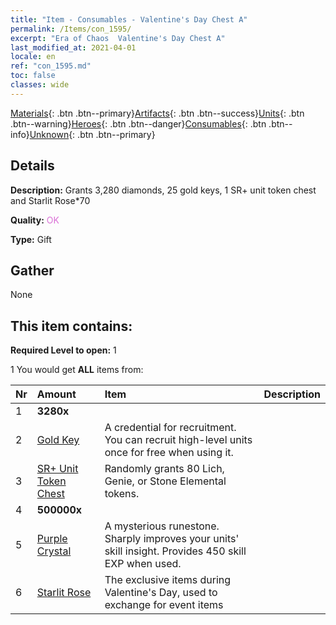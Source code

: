 ```yaml
---
title: "Item - Consumables - Valentine's Day Chest A"
permalink: /Items/con_1595/
excerpt: "Era of Chaos  Valentine's Day Chest A"
last_modified_at: 2021-04-01
locale: en
ref: "con_1595.md"
toc: false
classes: wide
---
```

 [Materials](/Items/){: .btn .btn--primary}[Artifacts](/Items/Artifacts/){: .btn .btn--success}[Units](/Items/Units/){: .btn .btn--warning}[Heroes](/Items/Heroes/){: .btn .btn--danger}[Consumables](/Items/Consumables/){: .btn .btn--info}[Unknown](/Items/Unknown/){: .btn .btn--primary}

## Details
 **Description:** Grants 3,280 diamonds, 25 gold keys, 1 SR+ unit token chest and Starlit Rose*70

 **Quality:** <span style="color: #DA70D6">OK</span>

 **Type:** Gift

## Gather

  None

## This item contains:

 **Required Level to open:** 1

 1 You would get **ALL** items  from:

  | Nr | Amount |     Item    | Description |
  |:---|:-------|:------------|:-----------:|
  | 1 |  **3280x** | <i class="fas fa-gem"/> |  | 
  | 2 | [Gold Key](/Items/con_783/) | A credential for recruitment. You can recruit high-level units once for free when using it. | 
  | 3 | [SR+ Unit Token Chest](/Items/con_1598/) | Randomly grants 80 Lich, Genie, or Stone Elemental tokens. | 
  | 4 |  **500000x** | <i class="fas fa-coins"/> |  | 
  | 5 | [Purple Crystal](/Items/con_720/) | A mysterious runestone. Sharply improves your units' skill insight. Provides 450 skill EXP when used. | 
  | 6 | [Starlit Rose](/Items/con_812/) | The exclusive items during Valentine's Day, used to exchange for event items | 

